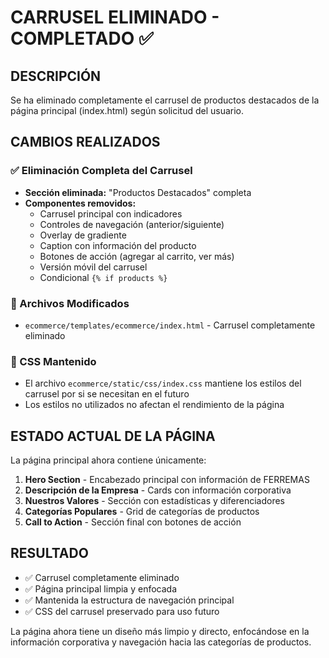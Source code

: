# CARRUSEL ELIMINADO - COMPLETADO ✅

## DESCRIPCIÓN
Se ha eliminado completamente el carrusel de productos destacados de la página principal (index.html) según solicitud del usuario.

## CAMBIOS REALIZADOS

### ✅ Eliminación Completa del Carrusel
- **Sección eliminada:** "Productos Destacados" completa
- **Componentes removidos:**
  - Carrusel principal con indicadores
  - Controles de navegación (anterior/siguiente)
  - Overlay de gradiente
  - Caption con información del producto
  - Botones de acción (agregar al carrito, ver más)
  - Versión móvil del carrusel
  - Condicional `{% if products %}`

### 📁 Archivos Modificados
- `ecommerce/templates/ecommerce/index.html` - Carrusel completamente eliminado

### 🎨 CSS Mantenido
- El archivo `ecommerce/static/css/index.css` mantiene los estilos del carrusel por si se necesitan en el futuro
- Los estilos no utilizados no afectan el rendimiento de la página

## ESTADO ACTUAL DE LA PÁGINA

La página principal ahora contiene únicamente:

1. **Hero Section** - Encabezado principal con información de FERREMAS
2. **Descripción de la Empresa** - Cards con información corporativa
3. **Nuestros Valores** - Sección con estadísticas y diferenciadores
4. **Categorías Populares** - Grid de categorías de productos
5. **Call to Action** - Sección final con botones de acción

## RESULTADO
- ✅ Carrusel completamente eliminado
- ✅ Página principal limpia y enfocada
- ✅ Mantenida la estructura de navegación principal
- ✅ CSS del carrusel preservado para uso futuro

La página ahora tiene un diseño más limpio y directo, enfocándose en la información corporativa y navegación hacia las categorías de productos.
